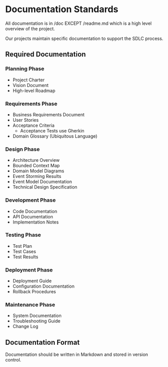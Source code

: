 # Documentation Standards

All documentation is in /doc EXCEPT /readme.md which is a high level overview of the project.

Our projects maintain specific documentation to support the SDLC process.

## Required Documentation

### Planning Phase
- Project Charter
- Vision Document
- High-level Roadmap

### Requirements Phase
- Business Requirements Document
- User Stories
- Acceptance Criteria
  - Acceptance Tests use Gherkin
- Domain Glossary (Ubiquitous Language)

### Design Phase
- Architecture Overview
- Bounded Context Map
- Domain Model Diagrams
- Event Storming Results
- Event Model Documentation
- Technical Design Specification

### Development Phase
- Code Documentation
- API Documentation
- Implementation Notes

### Testing Phase
- Test Plan
- Test Cases
- Test Results

### Deployment Phase
- Deployment Guide
- Configuration Documentation
- Rollback Procedures

### Maintenance Phase
- System Documentation
- Troubleshooting Guide
- Change Log

## Documentation Format
Documentation should be written in Markdown and stored in version control.